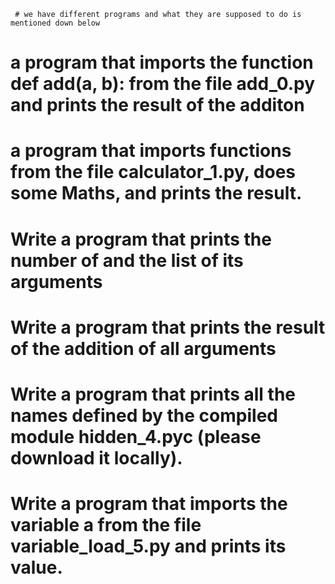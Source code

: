      # we have different programs and what they are supposed to do is mentioned down below
# a program that imports the function def add(a, b): from the file add_0.py and prints the result of the additon
# a program that imports functions from the file calculator_1.py, does some Maths, and prints the result.
# Write a program that prints the number of and the list of its arguments
# Write a program that prints the result of the addition of all arguments
# Write a program that prints all the names defined by the compiled module hidden_4.pyc (please download it locally).
# Write a program that imports the variable a from the file variable_load_5.py and prints its value.
